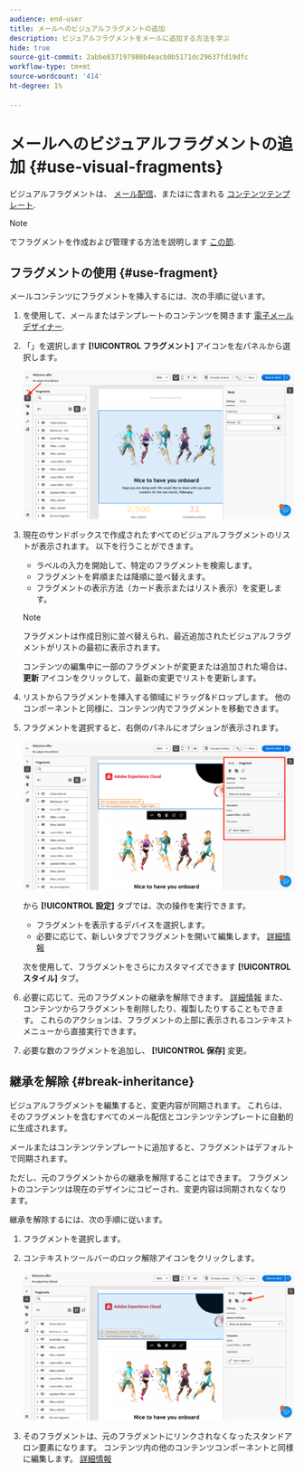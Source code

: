 ```yaml
---
audience: end-user
title: メールへのビジュアルフラグメントの追加
description: ビジュアルフラグメントをメールに追加する方法を学ぶ
hide: true
source-git-commit: 2abbe837197980b4eacb0b5171dc29637fd19dfc
workflow-type: tm+mt
source-wordcount: '414'
ht-degree: 1%

---
```


# メールへのビジュアルフラグメントの追加 {#use-visual-fragments}

ビジュアルフラグメントは、 [メール配信](get-started-email-designer.md)、またはに含まれる [コンテンツテンプレート](use-email-templates.md).



>[!NOTE]
>
>でフラグメントを作成および管理する方法を説明します [この節](fragments.md).


## フラグメントの使用 {#use-fragment}

メールコンテンツにフラグメントを挿入するには、次の手順に従います。

1. を使用して、メールまたはテンプレートのコンテンツを開きます [電子メールデザイナー](get-started-email-designer.md).

1. 「」を選択します **[!UICONTROL フラグメント]** アイコンを左パネルから選択します。

   ![](assets/fragments-in-designer.png)

1. 現在のサンドボックスで作成されたすべてのビジュアルフラグメントのリストが表示されます。 以下を行うことができます。

   * ラベルの入力を開始して、特定のフラグメントを検索します。
   * フラグメントを昇順または降順に並べ替えます。
   * フラグメントの表示方法（カード表示またはリスト表示）を変更します。

   >[!NOTE]
   >
   >フラグメントは作成日別に並べ替えられ、最近追加されたビジュアルフラグメントがリストの最初に表示されます。

   コンテンツの編集中に一部のフラグメントが変更または追加された場合は、 **更新** アイコンをクリックして、最新の変更でリストを更新します。

1. リストからフラグメントを挿入する領域にドラッグ&amp;ドロップします。 他のコンポーネントと同様に、コンテンツ内でフラグメントを移動できます。

1. フラグメントを選択すると、右側のパネルにオプションが表示されます。

   ![](assets/fragment-right-pane.png)

   から **[!UICONTROL 設定]** タブでは、次の操作を実行できます。

   * フラグメントを表示するデバイスを選択します。
   * 必要に応じて、新しいタブでフラグメントを開いて編集します。 [詳細情報](../email/fragments.md#edit-fragments)

   次を使用して、フラグメントをさらにカスタマイズできます **[!UICONTROL スタイル]** タブ。

1. 必要に応じて、元のフラグメントの継承を解除できます。 [詳細情報](#break-inheritance)
また、コンテンツからフラグメントを削除したり、複製したりすることもできます。 これらのアクションは、フラグメントの上部に表示されるコンテキストメニューから直接実行できます。

1. 必要な数のフラグメントを追加し、 **[!UICONTROL 保存]** 変更。

## 継承を解除 {#break-inheritance}

ビジュアルフラグメントを編集すると、変更内容が同期されます。 これらは、そのフラグメントを含むすべてのメール配信とコンテンツテンプレートに自動的に生成されます。

メールまたはコンテンツテンプレートに追加すると、フラグメントはデフォルトで同期されます。

ただし、元のフラグメントからの継承を解除することはできます。 フラグメントのコンテンツは現在のデザインにコピーされ、変更内容は同期されなくなります。

継承を解除するには、次の手順に従います。

1. フラグメントを選択します。

1. コンテキストツールバーのロック解除アイコンをクリックします。

   ![](assets/fragment-break-inheritance.png)

1. そのフラグメントは、元のフラグメントにリンクされなくなったスタンドアロン要素になります。 コンテンツ内の他のコンテンツコンポーネントと同様に編集します。 [詳細情報](content-components.md)
